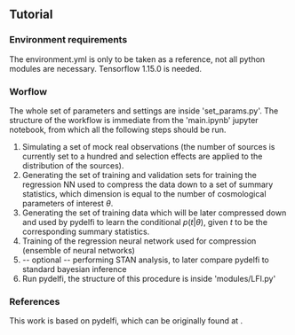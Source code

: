 ## Tutorial

### Environment requirements

The environment.yml is only to be taken as a reference, not all python modules are necessary. Tensorflow 1.15.0 is needed.

### Worflow

The whole set of parameters and settings are inside 'set_params.py'. The structure of the workflow is immediate from the 'main.ipynb' jupyter notebook, from which all the following steps should be run.

1) Simulating a set of mock real observations (the number of sources is currently set to a hundred and selection effects are applied to the distribution of the sources).
2) Generating the set of training and validation sets for training the regression NN used to compress the data down to a set of summary statistics, which dimension is equal to the number of cosmological parameters of interest $\theta$.
3) Generating the set of training data which will be later compressed down and used by pydelfi to learn the conditional $p(t|\theta)$, given $t$ to be the corresponding summary statistics.
4) Training of the regression neural network used for compression (ensemble of neural networks)
5) -- optional -- performing STAN analysis, to later compare pydelfi to standard bayesian inference
6) Run pydelfi, the structure of this procedure is inside 'modules/LFI.py'

### References 

This work is based on pydelfi, which can be originally found at . 
